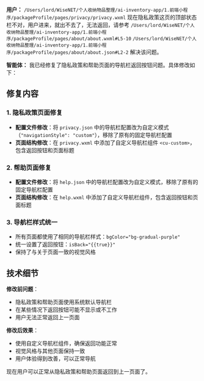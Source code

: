 **用户：** 
`/Users/lord/WiseNET/个人收纳物品整理/ai-inventory-app/1.前端小程序/packageProfile/pages/privacy/privacy.wxml` 现在隐私政策这页的顶部状态栏不对，用户进来，就出不去了，无法返回，请参考 `/Users/lord/WiseNET/个人收纳物品整理/ai-inventory-app/1.前端小程序/packageProfile/pages/about/about.wxml#L5-10` `/Users/lord/WiseNET/个人收纳物品整理/ai-inventory-app/1.前端小程序/packageProfile/pages/about/about.json#L2-2`  解决该问题。

**智能体：** 
我已经修复了隐私政策和帮助页面的导航栏返回按钮问题。具体修改如下：

## 修复内容

### 1. 隐私政策页面修复
- **配置文件修改**：将 `privacy.json` 中的导航栏配置改为自定义模式（`"navigationStyle": "custom"`），移除了原有的固定导航栏配置
- **页面结构修改**：在 `privacy.wxml` 中添加了自定义导航栏组件 `<cu-custom>`，包含返回按钮和页面标题

### 2. 帮助页面修复
- **配置文件修改**：将 `help.json` 中的导航栏配置改为自定义模式，移除了原有的固定导航栏配置
- **页面结构修改**：在 `help.wxml` 中添加了自定义导航栏组件，包含返回按钮和页面标题

### 3. 导航栏样式统一
- 所有页面都使用了相同的导航栏样式：`bgColor="bg-gradual-purple"`
- 统一设置了返回按钮：`isBack="{{true}}"`
- 保持了与关于页面一致的视觉风格

## 技术细节

**修改前问题**：
- 隐私政策和帮助页面使用系统默认导航栏
- 在某些情况下返回按钮可能不显示或不工作
- 用户无法正常返回上一页面

**修改后效果**：
- 使用自定义导航栏组件，确保返回功能正常
- 视觉风格与其他页面保持一致
- 用户体验得到改善，可以正常导航

现在用户可以正常从隐私政策和帮助页面返回到上一页面了。